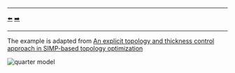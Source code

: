***
[⬅️](../024/README.md "Previous example")
[➡️](../026/README.md "Next example")
***

The example is adapted from [An explicit topology and thickness control approach in SIMP-based topology optimization](https://doi.org/10.1016/j.compstruc.2024.107631)

![quarter model](quarter_model.png "Quarter model")

